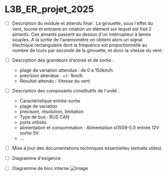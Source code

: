 # L3B_ER_projet_2025
- [ ] Description du module et attendu final :
    La girouette, sous l'effet du vent, tourne et entraine en rotation un élément sur lequel est fixé 2 aimants. Ces aimants passent au dessus d'un intérrupteur à lames souples. A la sortie de l'anémomètre on obtient alors un signal électrique rectangulaire dont la            fréquence est proportionnelle au nombre de tours par seconde de la girouette, et donc la vitesse du vent.

- [ ] Description des grandeurs d'entrée et de sortie :
    - plage de variation attendue : de 0 à 150km/h
    - précision attendue : +/- 1km/h
    - Résultat attendu : Vitesse du vent
      
- [ ] Description des composants constitutifs de l'unité : 
    - Caractéristique entrée-sortie
    - plage de variation
    - précision, résolution, limitation
    - Type de bus : BUS CAN
    - ports utilisés
    - alimentation et consommation : Alimentation xl1509-5.0 entrée 12V sortie 5V 
    - ...
- [ ] Mise à jour des documentations techniques essentielles (extraits utiles)
- [ ] Diagramme d'exigence
- [ ] Diagramme de bloc interne
![image](https://github.com/user-attachments/assets/c4ee1645-0552-404f-a4be-4625e2988d5a)
